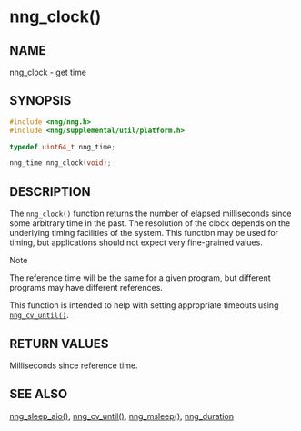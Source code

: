 # nng_clock()

## NAME

nng_clock - get time

## SYNOPSIS

```c
#include <nng/nng.h>
#include <nng/supplemental/util/platform.h>

typedef uint64_t nng_time;

nng_time nng_clock(void);
```

## DESCRIPTION

The `nng_clock()` function returns the number of elapsed milliseconds since some
arbitrary time in the past.
The resolution of the clock depends on the underlying timing facilities
of the system.
This function may be used for timing, but applications should not expect
very fine-grained values.

> [!NOTE]
> The reference time will be the same for a given program,
> but different programs may have different references.

This function is intended to help with setting appropriate
timeouts using [`nng_cv_until()`](nng_cv_until.md).

## RETURN VALUES

Milliseconds since reference time.

## SEE ALSO

[nng_sleep_aio()](nng_sleep_aio.md),
[nng_cv_until()](nng_cv_until.md),
[nng_msleep()](nng_msleep.md),
[nng_duration](nng_duration.md)
